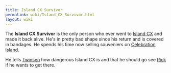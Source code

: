 ```yaml
---
title: Island CX Survivor
permalink: wiki/Island_CX_Survivor.html
layout: wiki
---
```


The **Island CX Survivor** is the only person who ever went to [Island
CX](Island_CX "wikilink") and made it back alive. He's in pretty bad
shape since his return and is covered in bandages. He spends his time
now selling souveniers on [Celebration
Island](Celebration_Island "wikilink").

He tells [Twinsen](Twinsen "wikilink") how dangerous Island CX is and
that he should go see [Rick](Rick "wikilink") if he wants to get there.
